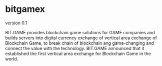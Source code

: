 # bitgamex
version 0.1

BIT.GAME provides blockchain game solutions for GAME companies and builds servers into digital currency exchange of vertical area exchange of Blockchain Game, to break chain of blockchain ang game-changing and connect the value with the technology. BIT.GAME announced that it established the first vertical area exchange for Blockchain Game in the world.
